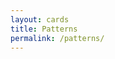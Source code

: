 ```yaml
---
layout: cards
title: Patterns
permalink: /patterns/
---
```

<div class="container" id="pattern-container">
    <p id="quick-links" class="text-center m600 mb-4"></p>
    <div class="mt-2 hidden" id="pattern">
        <div class="card m600 hover-shadow">
            <a class="pattern-link" href='/patterns/' title="Read more"><img class="card-img-top pattern-img" src="" alt=""></a>
            <div class="card-block">
                <a class="pattern-link" href='/patterns/' title="Read more"><h4 class="card-title pattern-title text-capitalize"></h4></a>
                <p class="lead card-text pattern-tagline"></p>
                <ul class="tags"></ul>
            </div>
        </div>
    </div>
</div>
<script>
(function ($) {
    $(document).ready(function () {
        $.get('/json/freesewing.json', function( fsdata ) {
            console.log(fsdata);
            var list = Object.keys(fsdata.mapping.handleToPattern);
            $.each(list.sort(), function(index, handle){
                var pattern = fsdata.mapping.handleToPattern[handle];
                var namespace = fsdata.mapping.handleToNamespace[handle].toLowerCase();
                $('#quick-links').append('<a class="text-capitalize mx-1" href="/patterns/'+handle+'">'+handle+'</a> ');
                $('#pattern').clone().removeClass('hidden').addClass(namespace).attr('id', 'pattern-'+handle).appendTo('#pattern-container');
                $('#pattern-'+handle+' .pattern-title').html(handle);
                $('#pattern-'+handle+' .pattern-tagline').html(fsdata.patterns[pattern].info.description);
                $('#pattern-'+handle+' img.pattern-img').attr('src', '/img/patterns/'+handle+'/spread.jpg').attr('alt', 'A line drawing and images of '+handle);
                $('#pattern-'+handle+' .pattern-link').attr('href', '/patterns/'+handle).attr('title', 'More info about '+handle);
                $('#pattern-'+handle+' .tags').append('<li><span class="badge '+namespace+'">'+namespace+'</span></li>');
                $.each(fsdata.patterns[pattern].info.tags, function(index, tag){
                    $('#pattern-'+handle+' .tags').append('<li><span class="badge badge-primary '+tag+'">'+tag+'</span></li>');
                    $('#pattern-'+handle).addClass(tag);
                }); 
            });
        });
    });
}(jQuery));
</script>
